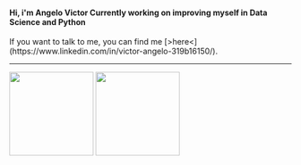 
<div align="left">
    <h4> Hi, i'm Angelo Victor
    Currently working on improving myself in Data Science and Python </h4>
    If you want to talk to me, you can find me [>here<](https://www.linkedin.com/in/victor-angelo-319b16150/). </h4>
    



<hr>
<div>
    <img height="150em" margin="10px"
        src="https://github-readme-stats.vercel.app/api?username=angellovictor&show_icons=true&theme=github_dark&show_icons=true&hide_border=true&count_private=true">
    <img height="150em" margin="10px"
        src="https://github-readme-stats.vercel.app/api/top-langs/?username=angellovictor&layout=compact&theme=github_dark&show_icons=true&hide_border=true&langs_count=8">
</div>
    
</div>
